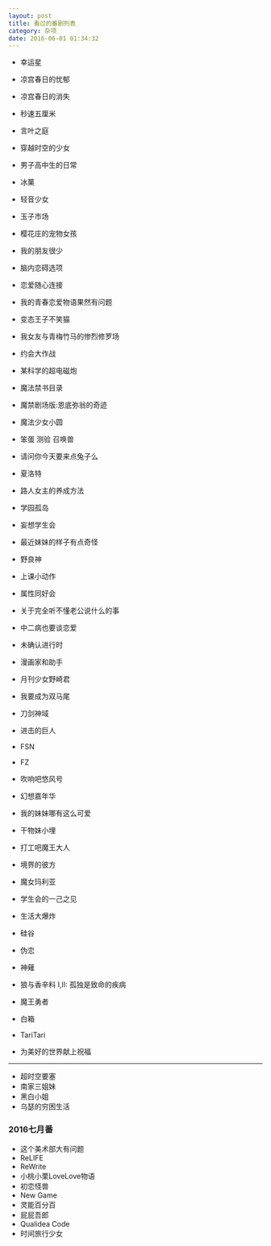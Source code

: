 ```yaml
---
layout: post
title: 看过的番剧列表
category: 杂项
date: 2016-06-01 01:34:32
---
```


* 幸运星
* 凉宫春日的忧郁
* 凉宫春日的消失
* 秒速五厘米
* 言叶之庭
* 穿越时空的少女
* 男子高中生的日常
* 冰菓
* 轻音少女
* 玉子市场
* 樱花庄的宠物女孩
* 我的朋友很少
* 脑内恋碍选项
* 恋爱随心连接
* 我的青春恋爱物语果然有问题
* 变态王子不笑猫
* 我女友与青梅竹马的惨烈修罗场
* 约会大作战
* 某科学的超电磁炮
* 魔法禁书目录
* 魔禁剧场版:恩底弥翁的奇迹
* 魔法少女小圆
* 笨蛋 测验 召唤兽
* 请问你今天要来点兔子么
* 夏洛特
* 路人女主的养成方法
* 学园孤岛
* 妄想学生会
* 最近妹妹的样子有点奇怪
* 野良神
* 上课小动作
* 属性同好会
* 关于完全听不懂老公说什么的事
* 中二病也要谈恋爱
* 未确认进行时
* 漫画家和助手
* 月刊少女野崎君
* 我要成为双马尾
* 刀剑神域
* 进击的巨人
* FSN
* FZ
* 吹响吧悠风号
* 幻想嘉年华
* 我的妹妹哪有这么可爱
* 干物妹小埋
* 打工吧魔王大人
* 境界的彼方
* 魔女玛利亚
* 学生会的一己之见


* 生活大爆炸
* 硅谷

* 伪恋
* 神薙
* 狼与香辛料 I,II: 孤独是致命的疾病
* 魔王勇者
* 白箱
* TariTari
* 为美好的世界献上祝福

****
* 超时空要塞
* 南家三姐妹
* 黑白小姐
* 乌瑟的穷困生活


### 2016七月番
* 这个美术部大有问题
* ReLIFE
* ReWrite
* 小桃小栗LoveLove物语
* 初恋怪兽
* New Game
* 灵能百分百
* 屁屁吾郎
* Qualidea Code
* 时间旅行少女
